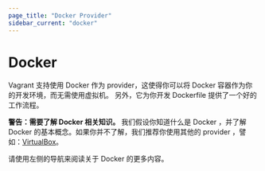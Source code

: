 ```yaml
---
page_title: "Docker Provider"
sidebar_current: "docker"
---
```


# Docker

Vagrant 支持使用 Docker 作为 provider，这使得你可以将 Docker 容器作为你的开发环境，而无需使用虚拟机。 另外，它为你开发 Dockerfile 提供了一个好的工作流程。

<div class="alert alert-warn">
	<p>
		<strong>警告：需要了解 Docker 相关知识。</strong> 我们假设你知道什么是 Docker ，并了解 Docker 的基本概念。如果你并不了解，我们推荐你使用其他的 provider ，譬如：<a href="/v2/virtualbox/index.html">VirtualBox</a>。
	</p>
</div>

请使用左侧的导航来阅读关于 Docker 的更多内容。

